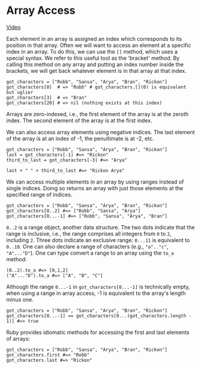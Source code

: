# Array Access

[Video](https://player.vimeo.com/video/182448670?rel=0&amp;autoplay=1)

Each element in an array is assigned an index which corresponds to its position in that array. Often we will want to access an element at a specific index in an array. To do this, we can use the `[]` method, which uses a special syntax. We refer to this useful tool as the 'bracket' method. By calling this method on any array and putting an index number inside the brackets, we will get back whatever element is in that array at that index.
```
got_characters = ["Robb", "Sansa", "Arya", "Bran", "Rickon"]
got_characters[0]  # => "Robb" # got_characters.[](0) is equivalent but uglier
got_characters[3]  # => "Bran"
got_characters[20] # => nil (nothing exists at this index)
```
Arrays are zero-indexed, i.e., the first element of the array is at the zeroth index. The second element of the array is at the first index.

We can also access array elements using negative indices. The last element of the array is at an index of -1, the penultimate is at -2, etc.
```
got_characters = ["Robb", "Sansa", "Arya", "Bran", "Rickon"]
last = got_characters[-1] #=> "Rickon"
third_to_last = got_characters[-3] #=> "Arya"

last + " " + third_to_last #=> "Rickon Arya"
```
We can access multiple elements in an array by using ranges instead of single indices. Doing so returns an array with just those elements at the specified range of indices.
```
got_characters = ["Robb", "Sansa", "Arya", "Bran", "Rickon"]
got_characters[0..2] #=> ["Robb", "Sansa", "Arya"]
got_characters[0...-1] #=> ["Robb", "Sansa", "Arya", "Bran"]
```
`0..2` is a range object, another data structure. The two dots indicate that the range is inclusive, i.e., the range comprises all integers from `0` to `2`, including `2`. Three dots indicate an exclusive range: `0...11` is equivalent to `0..10`. One can also declare a range of characters (e.g., `"a".."c"`, `"A"..."D"`). One can type convert a range to an array using the `to_a` method:
```
(0..2).to_a #=> [0,1,2]
("A"..."D").to_a #=> ["A", "B", "C"]
```
Although the range `0...-1` in `got_characters[0...-1]` is technically empty, when using a range in array access, -1 is equivalent to the array's length minus one.
```
got_characters = ["Robb", "Sansa", "Arya", "Bran", "Rickon"]
got_characters[0...-1] == got_characters[0...(got_characters.length - 1)] #=> true
```
Ruby provides idiomatic methods for accessing the first and last elements of arrays:
```
got_characters = ["Robb", "Sansa", "Arya", "Bran", "Rickon"]
got_characters.first #=> "Robb"
got_characters.last #=> "Rickon"
```